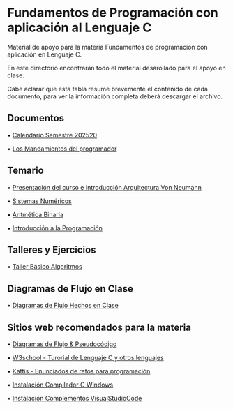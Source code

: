 # Fundamentos de Programación con aplicación al Lenguaje C

Material de apoyo para la materia Fundamentos de programación con aplicación en Lenguaje C.

En este directorio encontrarán todo el material desarollado para el apoyo en clase. 	

Cabe aclarar que esta tabla resume brevemente el contenido de cada documento, para ver la información completa deberá descargar el archivo.

## Documentos	

  • [Calendario Semestre 202520](Calendario_Académico_202520.pdf) 

  • [Los Mandamientos del programador](https://www.canva.com/design/DAGLDNHOZ0A/tjMNPkM1jW5kIDijSATwRA/edit?utm_content=DAGLDNHOZ0A&utm_campaign=designshare&utm_medium=link2&utm_source=sharebutton)



## Temario
  
  • [Presentación del curso e Introducción Arquitectura Von Neumann](Slides/1_Presentacion&VonNeumann.pptx)

  • [Sistemas Numéricos](Slides/2_Representacion&Conversiones.pptx)

  • [Aritmética Binaria](Slides/3_Aritmetica_del_computador.pptx)

  • [Introducción a la Programación](Slides/4_Introduccion_a_la_prorgamacion.pptx) 


## Talleres y Ejercicios

• [Taller Básico Algoritmos](Talleres/TallerS1_Basico_Algoritmos.docx)


## Diagramas de Flujo en Clase

• [Diagramas de Flujo Hechos en Clase](Diagramas/)

## Sitios web recomendados para la materia

  • [Diagramas de Flujo & Pseudocódigo](https://www.flowgorithm.org/)
  
  • [W3school - Turorial de Lenguaje C y otros lenguajes](https://www.w3schools.com/c/index.php)

  • [Kattis - Enunciados de retos para programación](https://open.kattis.com/problem-sources?order=avg_difficulty_data)

  • [Instalación Compilador C Windows](https://www.youtube.com/watch?v=GEZLjRSY_m8&ab_channel=CharlyCimino)

  • [Instalación Complementos VisualStudioCode](https://www.youtube.com/watch?v=K8ATqLVFfpo&ab_channel=CharlyCimino)


